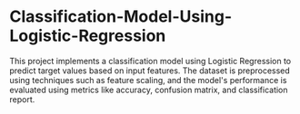 # Classification-Model-Using-Logistic-Regression
This project implements a classification model using Logistic Regression to predict target values based on input features. The dataset is preprocessed using techniques such as feature scaling, and the model's performance is evaluated using metrics like accuracy, confusion matrix, and classification report.

